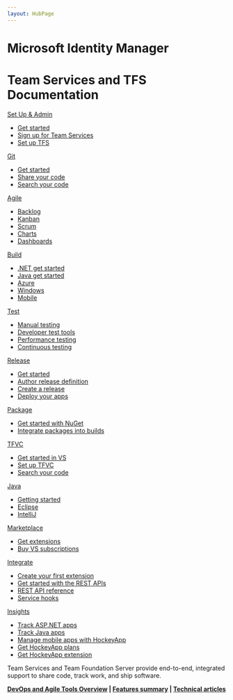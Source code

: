 ```yaml
---
layout: HubPage
---
```

# Microsoft Identity Manager
<div class="hubpage">
    <div class="row">
        <div class="col-sm-12 col-md-12">
            <div class="header">
                <h1>Team Services and TFS Documentation</h1>
            </div>
        </div>
    </div>
    <div class="row">
        <div class="col-sm-12 col-md-4 item">
            <div class="title">
                <a href="/docs/setup-admin/get-started">
                    <span class="icon"></span>
                    <span class="desc">Set Up & Admin</span>
                </a>
            </div>
            <ul class="sub-title">
                <li><a href="/docs/setup-admin/get-started">Get started</a></li>
                <li><a href="/docs/setup-admin/team-services/sign-up-for-visual-studio-team-services">Sign up for Team Services</a></li>
                <li><a href="/docs/setup-admin/install-tfs/get-started">Set up TFS</a></li>
            </ul>
        </div>
        <div class="col-sm-12 col-md-4 item">
            <div class="title">
                <a href="/docs/git/overview">
                    <span class="icon"></span>
                    <span class="desc">Git</span>
                </a>
            </div>
            <ul class="sub-title">
                <li><a href="/docs/git/gitquickstart">Get started</a></li>
                <li><a href="/docs/git/share-your-code-in-git-vs">Share your code</a></li>
                <li><a href="/docs/search/overview">Search your code</a></li>
            </ul>
        </div>
        <div class="col-sm-12 col-md-4 item">
            <div class="title">
                <a href="/docs/Work/overview">
                    <span class="icon"></span>
                    <span class="desc">Agile</span>
                </a>
            </div>
            <ul class="sub-title">
                <li><a href="/docs/Work/backlogs/create-your-backlog">Backlog</a></li>
                <li><a href="/docs/Work/kanban/kanban-basics">Kanban</a></li>
                <li><a href="/docs/Work/scrum/sprint-planning">Scrum</a></li>
                <li><a href="/docs/Report/charts">Charts</a></li>
                <li><a href="/docs/Report/dashboards">Dashboards</a></li>
            </ul>
        </div>
    </div>
    <div class="row">
        <div class="col-sm-12 col-md-4 item">
            <div class="title">
                <a href="/docs/build/overview">
                    <span class="icon"></span>
                    <span class="desc">Build</span>
                </a>
            </div>
            <ul class="sub-title">
                <li><a href="/docs/build/get-started/dot-net">.NET get started</a></li>
                <li><a href="/docs/build/get-started/java-maven">Java get started</a></li>
                <li><a href="/docs/build/apps/aspnet/aspnet4-to-azure">Azure</a></li>
                <li><a href="/docs/build/apps/windows/universal">Windows</a></li>
                <li><a href="/docs/build/apps/mobile/xamarin">Mobile</a></li>
            </ul>
        </div>
        <div class="col-sm-12 col-md-4 item">
            <div class="title">
                <a href="/docs/test/overview">
                    <span class="icon"></span>
                    <span class="desc">Test</span>
                </a>
            </div>
            <ul class="sub-title">
                <li><a href="/docs/test/manual-exploratory-testing/getting-started/getting-started-with-manual-testing">Manual testing</a></li>
                <li><a href="/docs/test/developer-testing/getting-started/getting-started-with-developer-testing">Developer test tools</a></li>
                <li><a href="/docs/test/performance-testing/getting-started/getting-started-with-performance-testing">Performance testing</a></li>
                <li><a href="/docs/test/continuous-testing/getting-started/getting-started-with-continuous-testing">Continuous testing</a></li>
            </ul>
        </div>
        <div class="col-sm-12 col-md-4 item">
            <div class="title">
                <a href="/docs/release/overview">
                    <span class="icon"></span>
                    <span class="desc">Release</span>
                </a>
            </div>
            <ul class="sub-title">
                <li><a href="/docs/release/getting-started/understand-rm">Get started</a></li>
                <li><a href="/docs/release/author-release-definition/more-release-definition">Author release definition</a></li>
                <li><a href="/docs/release/managing-releases/create-release">Create a release</a></li>
                <li><a href="/docs/release/examples/examples-index">Deploy your apps</a></li>
            </ul>
        </div>
    </div>
    <div class="row">
        <div class="col-sm-12 col-md-4 item">
            <div class="title">
                <a href="/docs/package/overview">
                    <span class="icon"></span>
                    <span class="desc">Package</span>
                </a>
            </div>
            <ul class="sub-title">
                <li><a href="/docs/package/get-started">Get started with NuGet</a></li>
                <li><a href="/docs/package/get-started/build/overview">Integrate packages into builds</a></li>
            </ul>
        </div>
        <div class="col-sm-12 col-md-4 item">
            <div class="title">
                <a href="/docs/tfvc/overview">
                    <span class="icon"></span>
                    <span class="desc">TFVC</span>
                </a>
            </div>
            <ul class="sub-title">
                <li><a href="/docs/tfvc/share-your-code-in-tfvc-vs">Get started in VS</a></li>
                <li><a href="/docs/tfvc/set-up-team-foundation-version-control-your-dev-machine">Set up TFVC</a></li>
                <li><a href="/docs/search/overview">Search your code</a></li>
            </ul>
        </div>
        <div class="col-sm-12 col-md-4 item">
            <div class="title">
                <a href="http://java.visualstudio.com/">
                    <span class="icon"></span>
                    <span class="desc">Java</span>
                </a>
            </div>
            <ul class="sub-title">
                <li><a href="http://java.visualstudio.com/Docs/gettingstarted/intro">Getting started</a></li>
                <li><a href="http://java.visualstudio.com/docs/tools/eclipse">Eclipse</a></li>
                <li><a href="http://java.visualstudio.com/Docs/tools/intelliJ">IntelliJ</a></li>
            </ul>
        </div>
    </div>
    <div class="row">
        <div class="col-sm-12 col-md-4 item">
            <div class="title">
                <a href="/docs/marketplace/overview">
                    <span class="icon"></span>
                    <span class="desc">Marketplace</span>
                </a>
            </div>
            <ul class="sub-title">
                <li><a href="/docs/marketplace/get-vsts-extensions">Get extensions</a></li>
                <li><a href="/docs/marketplace/buy-vs-subscriptions">Buy VS subscriptions</a></li>
            </ul>
        </div>
        <div class="col-sm-12 col-md-4 item">
            <div class="title">
                <a href="/integrate">
                    <span class="icon"></span>
                    <span class="desc">Integrate</span>
                </a>
            </div>
            <ul class="sub-title">
                <li><a href="/docs/integrate/extensions/overview">Create your first extension</a></li>
                <li><a href="/docs/integrate/get-started/rest/basics">Get started with the REST APIs</a></li>
                <li><a href="/docs/integrate/api/overview">REST API reference</a></li>
                <li><a href="/docs/service-hooks/get-started">Service hooks</a></li>
            </ul>
        </div>
        <div class="col-sm-12 col-md-4 item">
            <div class="title">
                <a href="https://azure.microsoft.com/documentation/services/application-insights">
                    <span class="icon"></span>
                    <span class="desc">Insights</span>
                </a>
            </div>
            <ul class="sub-title">
                <li><a href="/docs/insights/app-insights-asp-net">Track ASP.NET apps</a></li>
                <li><a href="/docs/insights/app-insights-java">Track Java apps</a></li>
                <li><a href="https://support.hockeyapp.net/kb/app-management-2/how-to-create-a-new-app">Manage mobile apps with HockeyApp</a></li>
                <li><a href="/docs/marketplace/get-hockeyapp">Get HockeyApp plans</a></li>
                <li><a href="https://marketplace.visualstudio.com/items?itemName=ms.hockeyapp">Get HockeyApp extension</a></li>
            </ul>
        </div>
    </div>
    <div class="row">
        <div class="col-sm-12 col-md-12">
            <div class="footer">
                <p>Team Services and Team Foundation Server provide end-to-end, integrated support to share code, track work, and ship software.</p><p><b><a href="/docs/vsts-tfs-overview">DevOps and Agile Tools Overview</a>  |  <a href="/docs/alm-devops-feature-index">Features summary</a>  |  <a href="https://www.visualstudio.com/articles/overview">Technical articles</a></b></p>
            </div>
        </div>
    </div>
</div>
